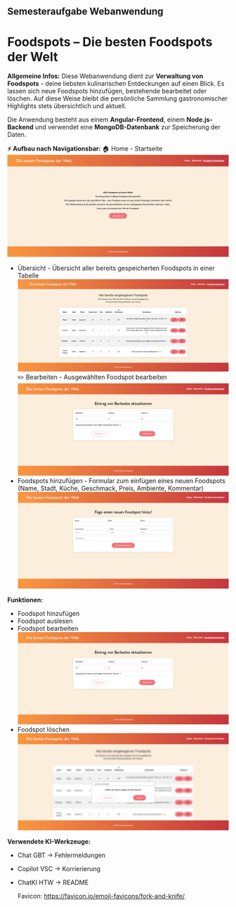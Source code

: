 ## Semesteraufgabe Webanwendung
# Foodspots – Die besten Foodspots der Welt

__Allgemeine Infos:__
Diese Webanwendung dient zur __Verwaltung von Foodspots__ - deine liebsten kulinarischen Entdeckungen auf einen Blick.
Es lassen sich neue Foodspots hinzufügen, bestehende bearbeitet oder löschen. 
Auf diese Weise bleibt die persönliche Sammlung gastronomischer Highlights stets übersichtlich und aktuell.

Die Anwendung besteht aus einem __Angular-Frontend__, einem __Node.js-Backend__ und verwendet eine __MongoDB-Datenbank__ zur Speicherung der Daten.


__⚡ Aufbau nach Navigationsbar:__
🏠 Home - Startseite
![alt text](image-1.png)
+ Übersicht - Übersicht aller bereits gespeicherten Foodspots in einer Tabelle
![alt text](image.png)
✏️ Bearbeiten - Ausgewählten Foodspot bearbeiten ![alt text](image-3.png)
+ Foodspots hinzufügen - Formular zum einfügen eines neuen Foodspots (Name, Stadt, Küche, Geschmack, Preis, Ambiente, Kommentar)
![alt text](image-2.png)


__Funktionen:__
+ Foodspot hinzufügen
+ Foodspot auslesen
+ Foodspot bearbeiten
![alt text](image-3.png)
+ Foodspot löschen
![alt text](image-4.png)


__Verwendete KI-Werkzeuge:__
+ Chat GBT -> Fehlermeldungen
+ Copilot VSC -> Korrierierung
+ ChatKI HTW -> README


   Favicon: https://favicon.io/emoji-favicons/fork-and-knife/
   
